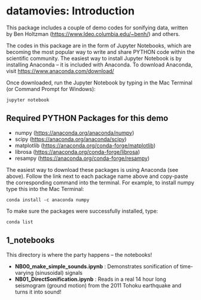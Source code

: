 # datamovies: Introduction
This package includes a couple of demo codes for sonifying data, written by Ben Holtzman (https://www.ldeo.columbia.edu/~benh/) and others.

The codes in this package are in the form of Jupyter Notebooks, which are becoming the most popular way to write and share PYTHON code within the scientific community. The easiest way to install Jupyter Notebook is by installing Anaconda – it is included with Anaconda. To download Anaconda, visit https://www.anaconda.com/download/

Once downloaded, run the Jupyter Notebook by typing in the Mac Terminal (or Command Prompt for Windows):

`jupyter notebook`

## Required PYTHON Packages for this demo
- numpy        (https://anaconda.org/anaconda/numpy)
- scipy        (https://anaconda.org/anaconda/scipy)
- matplotlib   (https://anaconda.org/conda-forge/matplotlib)
- librosa      (https://anaconda.org/conda-forge/librosa)
- resampy      (https://anaconda.org/conda-forge/resampy)

The easiest way to download these packages is using Anaconda (see above). Follow the link next to each package name above and copy-paste the corresponding command into the terminal. For example, to install numpy type this into the Mac Terminal:

`conda install -c anaconda numpy`

To make sure the packages were successfully installed, type:

`conda list`

## 1_notebooks
This directory is where the party happens – the notebooks!
- **NB00_make_simple_sounds.ipynb** : Demonstrates sonification of time-varying (sinusoidal) signals
- **NB01_DirectSonification.ipynb** : Reads in a real 14 hour long seismogram (ground motion) from the 2011 Tohoku earthquake and turns it into sound!

